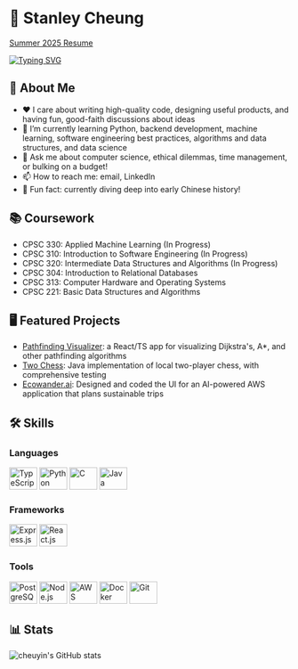 # 🦾 Stanley Cheung

[Summer 2025 Resume](https://github.com/cheuyin/resume-for-summer-2025/blob/main/resume.pdf) 

[![Typing SVG](https://readme-typing-svg.demolab.com?font=Fira+Code&weight=600&size=32&pause=1000&color=FF9D12&vCenter=true&width=800&height=80&lines=Hi!+I'm+a+3rd+year+CS+major+at+UBC;trying+to+absorb+as+much+as+I+can;about+backend+dev+and+all+other+things+CS)](https://git.io/typing-svg)

## 🌟 About Me
- ❤️ I care about writing high-quality code, designing useful products, and having fun, good-faith discussions about ideas
- 🌱 I’m currently learning Python, backend development, machine learning, software engineering best practices, algorithms and data structures, and data science
- 💬 Ask me about computer science, ethical dilemmas, time management, or bulking on a budget!
- 📫 How to reach me: email, LinkedIn
- 🏮 Fun fact: currently diving deep into early Chinese history!

## 📚 Coursework
- CPSC 330: Applied Machine Learning (In Progress)
- CPSC 310: Introduction to Software Engineering (In Progress)
- CPSC 320: Intermediate Data Structures and Algorithms (In Progress)
- CPSC 304: Introduction to Relational Databases
- CPSC 313: Computer Hardware and Operating Systems
- CPSC 221: Basic Data Structures and Algorithms

## 🖥️ Featured Projects
- [Pathfinding Visualizer](https://github.com/cheuyin/pathfinding-visualizer): a React/TS app for visualizing Dijkstra's, A*, and other pathfinding algorithms
- [Two Chess](https://github.com/cheuyin/two-chess): Java implementation of local two-player chess, with comprehensive testing
- [Ecowander.ai](https://github.com/apramm/Ecowander.ai): Designed and coded the UI for an AI-powered AWS application that plans sustainable trips

## 🛠️ Skills

### Languages
<div>
  <img src="https://cdn.jsdelivr.net/gh/devicons/devicon@latest/icons/typescript/typescript-original.svg" alt="TypeScript" width="50" height="40" />
  <img src="https://cdn.jsdelivr.net/gh/devicons/devicon@latest/icons/python/python-original.svg" alt="Python" width="50" height="40" />
  <img src="https://cdn.jsdelivr.net/gh/devicons/devicon@latest/icons/c/c-original.svg" alt="C" width="50" height="40" />
  <img src="https://cdn.jsdelivr.net/gh/devicons/devicon@latest/icons/java/java-original.svg" alt="Java" width="50" height="40" />
</div>

### Frameworks
<div>
  <img src="https://cdn.jsdelivr.net/gh/devicons/devicon@latest/icons/express/express-original.svg" alt='Express.js' width='50' height='40' />
  <img src="https://cdn.jsdelivr.net/gh/devicons/devicon@latest/icons/react/react-original.svg" alt="React.js" width="50" height="40" />
</div>

### Tools
<div>
  <img src="https://cdn.jsdelivr.net/gh/devicons/devicon@latest/icons/postgresql/postgresql-original.svg" alt="PostgreSQL" width="50" height="40" />
  <img src="https://cdn.jsdelivr.net/gh/devicons/devicon@latest/icons/nodejs/nodejs-original-wordmark.svg" alt="Node.js" width="50" height="40" />
  <img src="https://cdn.jsdelivr.net/gh/devicons/devicon@latest/icons/amazonwebservices/amazonwebservices-original-wordmark.svg" alt="AWS" width="50" height="40" />
  <img src="https://cdn.jsdelivr.net/gh/devicons/devicon@latest/icons/docker/docker-original.svg" alt="Docker" width="50" height="40" />
  <img src="https://cdn.jsdelivr.net/gh/devicons/devicon@latest/icons/git/git-original.svg" alt="Git" width="50" height="40" />
</div>


## 📊 Stats
![cheuyin's GitHub stats](https://github-readme-stats.vercel.app/api?username=cheuyin&show_icons=true&theme=great-gatsby)
